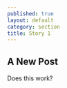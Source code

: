 ```yaml
---
published: true
layout: default
category: section
title: Story 1
---
```


## A New Post

Does this work?
